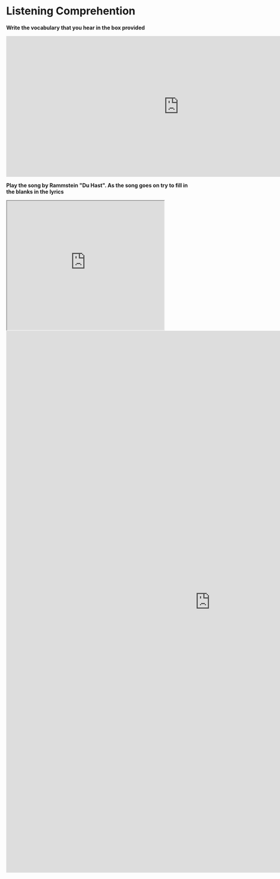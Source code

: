 
<h1>Listening Comprehention</h1>
<p><b>Write the vocabulary that you hear in the box provided<b/></p>

<iframe src="https://h5p.org/h5p/embed/1061799" width="922" height="376" frameborder="0" allowfullscreen="allowfullscreen" allow="geolocation *; microphone *; camera *; midi *; encrypted-media *"></iframe><script src="https://h5p.org/sites/all/modules/h5p/library/js/h5p-resizer.js" charset="UTF-8"></script>

<p><b>Play the song by Rammstein "Du Hast". As the song goes on try to fill in the blanks in the lyrics<b/></p>
<iframe width="420" height="345" src="https://www.youtube.com/embed/W3q8Od5qJio">
</iframe>
<iframe src="https://h5p.org/h5p/embed/1078710" width="1090" height="1447" frameborder="0" allowfullscreen="allowfullscreen" allow="geolocation *; microphone *; camera *; midi *; encrypted-media *"></iframe><script src="https://h5p.org/sites/all/modules/h5p/library/js/h5p-resizer.js" charset="UTF-8"></script>
